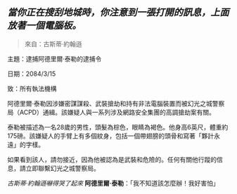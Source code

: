 ## _當你正在搜刮地城時，你注意到一張打開的訊息，上面放著一個電腦板。_

> 來自：古斯蒂·約翰遜

主題：逮捕阿德里爾·泰勒的逮捕令

日期：2084/3/15

致：所有執法機構

阿德里爾·泰勒因涉嫌密謀謀殺、武裝搶劫和持有非法電腦裝置而被幻光之城警察局（ACPD）通緝。該嫌疑人與一系列涉及網路安全集團的高調搶劫案有關。

泰勒被描述為一名28歲的男性，頭髮為棕色，眼睛為褐色。他身高6英尺，體重約175磅。該嫌疑人的手臂上有多個紋身，包括一個帶翅膀的頭骨和寫著「夥計永遠」的字樣。

如果看到該人，請勿接近，因為他被認為是武裝和危險的。任何有關他行蹤的信息，請立即聯繫幻光之城警察局。

_古斯蒂·約翰遜嚇得哭了起來_
**阿德里爾·泰勒**：「我不知道該怎麼辦！我好害怕」
